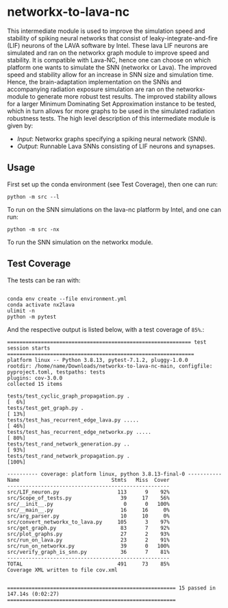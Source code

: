 # networkx-to-lava-nc

This intermediate module is used to improve the simulation speed and stability of spiking neural networks that consist of leaky-integrate-and-fire (LIF) neurons of the LAVA software by Intel. These lava LIF neurons are simulated and ran on the networkx graph module to improve speed and stability. It is compatible with Lava-NC, hence one can choose on which platform one wants to simulate the SNN (networkx or Lava). The improved speed and stability allow for an increase in SNN size and simulation time. Hence, the brain-adaptation implementation on the SNNs and accompanying radiation exposure simulation are ran on the networkx-module to generate more robust test results. The improved stability allows for a larger Minimum Dominating Set Approximation instance to be tested, which in turn allows for more graphs to be used in the simulated radiation robustness tests. The high level description of this intermediate module is given by:

 - *Input*: Networkx graphs specifying a spiking neural network (SNN).
 - *Output*: Runnable Lava SNNs consisting of LIF neurons and synapses.


## Usage


First set up the conda environment (see Test Coverage), then one can run:
```
python -m src --l
```
To run on the SNN simulations on the lava-nc platform by Intel, and one can run:
```
python -m src -nx
```
To run the SNN simulation on the networkx module.



## Test Coverage
The tests can be ran with:
```

conda env create --file environment.yml
conda activate nx2lava
ulimit -n
python -m pytest
```
And the respective output is listed below, with a test coverage of `85%`.:
```
============================================================ test session starts =============================================================
platform linux -- Python 3.8.13, pytest-7.1.2, pluggy-1.0.0
rootdir: /home/name/Downloads/networkx-to-lava-nc-main, configfile: pyproject.toml, testpaths: tests
plugins: cov-3.0.0
collected 15 items                                                                                                                           

tests/test_cyclic_graph_propagation.py .                                                                                               [  6%]
tests/test_get_graph.py .                                                                                                              [ 13%]
tests/test_has_recurrent_edge_lava.py .....                                                                                            [ 46%]
tests/test_has_recurrent_edge_networkx.py .....                                                                                        [ 80%]
tests/test_rand_network_generation.py ..                                                                                               [ 93%]
tests/test_rand_network_propagation.py .                                                                                               [100%]

---------- coverage: platform linux, python 3.8.13-final-0 -----------
Name                              Stmts   Miss  Cover
-----------------------------------------------------
src/LIF_neuron.py                   113      9    92%
src/Scope_of_tests.py                39     17    56%
src/__init__.py                       0      0   100%
src/__main__.py                      16     16     0%
src/arg_parser.py                    10     10     0%
src/convert_networkx_to_lava.py     105      3    97%
src/get_graph.py                     83      7    92%
src/plot_graphs.py                   27      2    93%
src/run_on_lava.py                   23      2    91%
src/run_on_networkx.py               39      0   100%
src/verify_graph_is_snn.py           36      7    81%
-----------------------------------------------------
TOTAL                               491     73    85%
Coverage XML written to file cov.xml


======================================================= 15 passed in 147.14s (0:02:27) =======================================================

```
